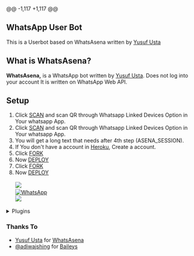 @@ -1,117 +1,117 @@
## WhatsApp User Bot

This is a Userbot based on WhatsAsena written by [Yusuf Usta](https://github.com/Quiec)

## What is WhatsAsena?

**WhatsAsena,** is a WhatsApp bot written by [Yusuf Usta](https://github.com/Quiec). Does not log into your account It is written on WhatsApp Web API.

## Setup

1. Click [SCAN](https://levanter.up.railway.app/warn) and scan QR through Whatsapp Linked Devices Option in Your whatsapp App.
1. Click [SCAN](https://qr-hazel-alpha.vercel.app/) and scan QR through Whatsapp Linked Devices Option in Your whatsapp App.
2. You will get a long text that needs after 4th step (ASENA_SESSION).
3. If You don't have a account in [Heroku](https://signup.heroku.com/), Create a account.
4. Click [FORK](https://github.com/monjan-nick/monjannick/fork)
5. Now [DEPLOY](https://levanter.up.railway.app/dnmd)<br>
4. Click [FORK](https://github.com/monjan-nick/monjannick/fork)
5. Now [DEPLOY](https://qr-hazel-alpha.vercel.app/)<br>
   <br>
   <a href="https://youtu.be/FAT06h8jPZY"><img src="https://img.shields.io/badge/-watch%20video-critical?style=for-the-badge&logo=youtube&logoColor=white">
   <br>
   <a href="https://chat.whatsapp.com/Jl6U29pBwmWLG3OOOfdPPt"><img alt="WhatsApp" src="https://img.shields.io/badge/-Whatsapp%20Group-lightgrey?style=for-the-badge&logo=whatsapp&logoColor=white"/></a>
   <br>
   <a href="https://github.com/lyfe00011/whatsapp-bot/wiki/"><img src="https://img.shields.io/badge/plugins-blue?style=for-the-badge&logo=appveyor%22"/></a>

<!--
[![Run on Repl.it](https://replit.com/badge/github/lyfe00011/whatsapp-bot)](https://replit.com/@Nightbot2O/baileys-qr)

[![Deploy](https://www.herokucdn.com/deploy/button.svg)](https://heroku.com/deploy?template=https://github.com/lyfe00011/whatsapp-bot) -->
<details>
<summary>Plugins</summary>
<p>

| Active | Group commands |
| :----: | :------------- |
|   ✔️   | Kick           |
|   ✔️   | Tag            |
|   ✔️   | Add            |
|   ✔️   | Warn           |
|   ✔️   | Vote           |
|   ✔️   | Invite         |
|   ✔️   | Revoke         |
|   ✔️   | Demote         |
|   ✔️   | Promote        |
|   ✔️   | Banbye         |
|   ✔️   | Goodbye        |
|   ✔️   | Welcome        |
|   ✔️   | Schedule       |
|   ✔️   | Auto-mute      |
|   ✔️   | Mute/Unmute    |
|   ✔️   | Common/Diff    |

| Active | Dowloader commands    |
| :----: | :-------------------- |
|   ✔️   | Saavn                 |
|   ✔️   | Upload                |
|   ✔️   | Yta/Ytv               |
|   ✔️   | Unsplash              |
|   ✔️   | Mediafire             |
|   ✔️   | Pinterest             |
|   ✔️   | SoundCloud            |
|   ✔️   | TikTok video          |
|   ✔️   | Twitter video         |
|   ✔️   | Facebook video        |
|   ✔️   | Instagram story       |
|   ✔️   | YouTube audio/video   |
|   ✔️   | Instagram video/image |

| Active | Misc Commands     | Usage                        |
| :----: | :---------------- | :--------------------------- |
|   ✔️   | Qr                | Reads QR code                |
|   ✔️   | Ss                | Screenshot of web            |
|   ✔️   | Url               | Gets url of media            |
|   ✔️   | Trt               | Translates messages          |
|   ✔️   | Mp3               | Video to mp3                 |
|   ✔️   | Txt               | Image to text                |
|   ✔️   | Afk               | Away from keyboard           |
|   ✔️   | Cut               | Cuts mp3                     |
|   ✔️   | Pdf               | Images to pdf                |
|   ✔️   | Mp4               | Sticker to video             |
|   ✔️   | Take              | Change sticker pack info     |
|   ✔️   | Wiki              | Wikipedia search             |
|   ✔️   | Meme              | Text on photos               |
|   ✔️   | Trim              | Trims video                  |
|   ✔️   | Find              | It finds song                |
|   ✔️   | Attp              | Coloured text sticker        |
|   ✔️   | Alive             | To check alive or not        |
|   ✔️   | Whois             | Group or individual data     |
|   ✔️   | Movie             | Shows Movie Info             |
|   ✔️   | Merge             | It merge a videos            |
|   ✔️   | Voice             | Voice to mp3                 |
|   ✔️   | Topdf             | Documnet ot pdf              |
|   ✔️   | Emoji             | Emoji to sticker             |
|   ✔️   | Lydia             | Auto AI chat                 |
|   ✔️   | Sticker           | Photo/video to sticker       |
|   ✔️   | Reverse           | Reverse audio/video          |
|   ✔️   | Unvoice           | Audio to voices              |
|   ✔️   | Wasted            | Wasted logo                  |
|   ✔️   | Trigged           | Triggered effect             |
|   ✔️   | Forward           | Forwarding msg using jid     |
|   ✔️   | Compress          | Compresses video             |
|   ✔️   | Google            | Google reverse image search  |
|   ✔️   | Upload            | Download from Url            |
|   ✔️   | Weather           | Shows weather                |
|   ✔️   | Getjids           | Gets jids of chats           |
|   ✔️   | Removebg          | Removes background           |
|   ✔️   | Setabout          | Sets bio                     |
|   ✔️   | Setstatus         | Sets status                  |
|   ✔️   | Pitch/low/bass    | Audio effects                |
|   ✔️   | Histo/vector/aves | Audio to video               |
|   ✔️   | Block/unblock     | Blocks/unblocks members      |
|   ✔️   | Broadcast         | Custom Broadcasting Messages |

</p>
</details>

### Thanks To

- [Yusuf Usta](https://github.com/Quiec) for [WhatsAsena](https://github.com/yusufusta/WhatsAsena)
- [@adiwajshing](https://github.com/adiwajshing) for [Baileys](https://github.com/adiwajshing/Baileys)
